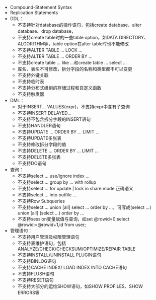 + Compound-Statement Syntax
+ Replication Statements
+ DDL：
  + 不支持针对database的操作语句，包括create database、alter database、drop database， 
  + 不支持create table时的一些table option，如DATA DIRECTORY、ALGORITHM等，table option在alter table时也不能修改
  + 不支持ALTER TABLE ... LOCK ...
  + 不支持ALTER TABLE ... ORDER BY ...
  + 不支持create table ... like ...和create table ... select ...
  + 库名、表名不可修改，拆分字段的名称和类型都不可以变更
  + 不支持外键关联
  + 不支持临时表
  + 不支持分布式级别的存储过程和自定义函数
  + 不支持触发器
+ DML：
  + 对于INSERT... VALUES(expr)，不支持expr中含有子查询
  + 不支持INSERT DELAYED...
  + 不支持不包含拆分字段的INSERT语句
  + 不支持HANDLER语句
  + 不支持UPDATE ... ORDER BY ... LIMIT ...
  + 不支持UPDATE多张表
  + 不支持修改拆分字段的值
  + 不支持DELETE ... ORDER BY ... LIMIT ...
  + 不支持DELETE多张表
  + 不支持DO语句
+ 查询：
  + 不支持select ... use/ignore index ...
  + 不支持select ... group by ... with rollup
  + 不支持select ... for update | lock in share mode 正确语义
  + 不支持select ... into outfile ...
  + 不支持Row Subqueries
  + 不支持select ... union [all] select ... order by ...，可写成(select ...) union [all] (select ...) order by ...
  + 不支持session变量赋值与查询，如set @rowid=0;select @rowid:=@rowid+1,id from user;
+ 管理语句：
  + 不支持用户管理及权限管理语句
  + 不支持表维护语句，包括ANALYZE/CHECK/CHECKSUM/OPTIMIZE/REPAIR TABLE
  + 不支持INSTALL/UNINSTALL PLUGIN语句
  + 不支持BINLOG语句
  + 不支持CACHE INDEX/ LOAD INDEX INTO CACHE语句
  + 不支持FLUSH语句
  + 不支持RESET语句
  + 不支持大部分的运维SHOW语句，如SHOW PROFILES、SHOW ERRORS等  
